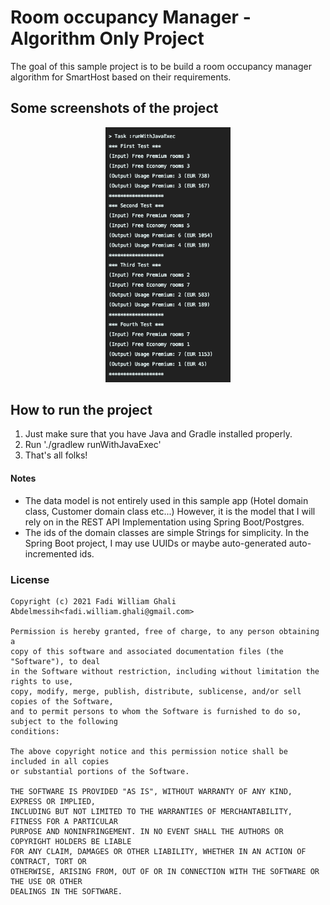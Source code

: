 # Room occupancy Manager - Algorithm Only Project

The goal of this sample project is to be build a room occupancy manager algorithm for SmartHost based on their requirements.

## Some screenshots of the project

<div align="center">
    <img src="./images/1.png" alt="Tests Results" width="200px" />
</div>

## How to run the project

1. Just make sure that you have Java and Gradle installed properly.
2. Run './gradlew runWithJavaExec'
3. That's all folks!

#### Notes

* The data model is not entirely used in this sample app (Hotel domain class, Customer domain class etc...) However, it is the model that I will rely on in the REST API Implementation using Spring Boot/Postgres.
* The ids of the domain classes are simple Strings for simplicity. In the Spring Boot project, I may use UUIDs or maybe auto-generated auto-incremented ids.

### License

```
Copyright (c) 2021 Fadi William Ghali Abdelmessih<fadi.william.ghali@gmail.com>

Permission is hereby granted, free of charge, to any person obtaining a
copy of this software and associated documentation files (the "Software"), to deal
in the Software without restriction, including without limitation the rights to use,
copy, modify, merge, publish, distribute, sublicense, and/or sell copies of the Software,
and to permit persons to whom the Software is furnished to do so, subject to the following
conditions:

The above copyright notice and this permission notice shall be included in all copies
or substantial portions of the Software.

THE SOFTWARE IS PROVIDED "AS IS", WITHOUT WARRANTY OF ANY KIND, EXPRESS OR IMPLIED,
INCLUDING BUT NOT LIMITED TO THE WARRANTIES OF MERCHANTABILITY, FITNESS FOR A PARTICULAR
PURPOSE AND NONINFRINGEMENT. IN NO EVENT SHALL THE AUTHORS OR COPYRIGHT HOLDERS BE LIABLE
FOR ANY CLAIM, DAMAGES OR OTHER LIABILITY, WHETHER IN AN ACTION OF CONTRACT, TORT OR
OTHERWISE, ARISING FROM, OUT OF OR IN CONNECTION WITH THE SOFTWARE OR THE USE OR OTHER
DEALINGS IN THE SOFTWARE.
```
